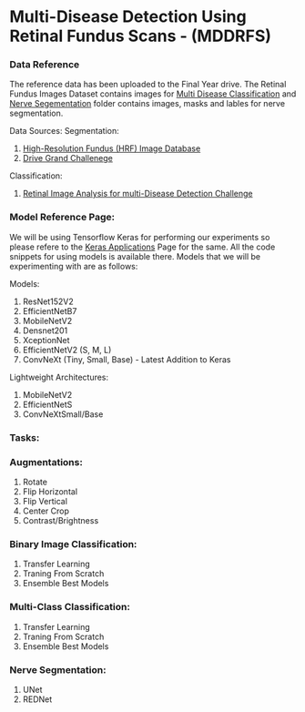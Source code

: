 # Multi-Disease Detection Using Retinal Fundus Scans - (MDDRFS)

### Data Reference
The reference data has been uploaded to the Final Year drive. The Retinal Fundus Images Dataset contains images for [Multi Disease Classification](https://drive.google.com/drive/folders/1eMeRzGTF54cKfhUai8lg2bJwYsHUlP18?usp=sharing) and [Nerve Segementation](https://drive.google.com/drive/folders/1SyB0az9RY-j3BsRTdH0m-deUhHzAH2f9?usp=sharing) folder contains images, masks and lables for nerve segmentation. 

Data Sources:
Segmentation:
1. [High-Resolution Fundus (HRF) Image Database](https://www5.cs.fau.de/research/data/fundus-images/)
2. [Drive Grand Challenege](https://drive.grand-challenge.org/Download/)

Classification:
1. [Retinal Image Analysis for multi-Disease Detection Challenge](https://riadd.grand-challenge.org/Download/)


### Model Reference Page:
We will be using Tensorflow Keras for performing our experiments so please refere to the [Keras Applications](https://keras.io/api/applications/) Page for the same. All the code snippets for using models is available there. Models that we will be experimenting with are as follows:

Models:

1. ResNet152V2
2. EfficientNetB7
3. MobileNetV2
4. Densnet201
5. XceptionNet
6. EfficientNetV2 (S, M, L)
7. ConvNeXt (Tiny, Small, Base) - Latest Addition to Keras

Lightweight Architectures:

1. MobileNetV2
2. EfficientNetS
3. ConvNeXtSmall/Base

### Tasks:

### Augmentations:
1. Rotate
2. Flip Horizontal
3. Flip Vertical
4. Center Crop
5. Contrast/Brightness

### Binary Image Classification:
1. Transfer Learning
2. Traning From Scratch
3. Ensemble Best Models

### Multi-Class Classification:
1. Transfer Learning
2. Traning From Scratch
3. Ensemble Best Models

### Nerve Segmentation:
1. UNet
2. REDNet


